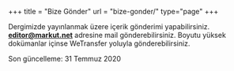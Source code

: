 +++
title = "Bize Gönder"
url = "bize-gonder/"
type="page"
+++

Dergimizde yayınlanmak üzere içerik gönderimi yapabilirsiniz. **editor@markut.net** adresine mail gönderebilirsiniz. Boyutu yüksek dokümanlar içinse WeTransfer yoluyla gönderebilirsiniz.

Son güncelleme: 31 Temmuz 2020